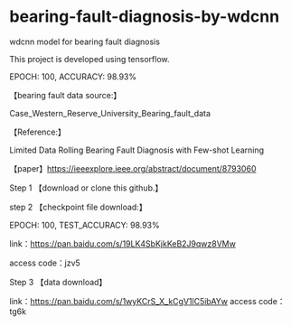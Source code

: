 # bearing-fault-diagnosis-by-wdcnn

wdcnn model for bearing fault diagnosis 

This project is developed using tensorflow.

EPOCH: 100, ACCURACY: 98.93%

【bearing fault data source:】

Case_Western_Reserve_University_Bearing_fault_data

【Reference:】

Limited Data Rolling Bearing Fault Diagnosis with Few-shot Learning

【paper】https://ieeexplore.ieee.org/abstract/document/8793060

Step 1 【download or clone this github.】

step 2 【checkpoint file download:】

EPOCH: 100, TEST_ACCURACY: 98.93%

link：https://pan.baidu.com/s/19LK4SbKjkKeB2J9qwz8VMw 

access code：jzv5 

Step 3 【data download】

link：https://pan.baidu.com/s/1wyKCrS_X_kCgV1lC5ibAYw access code：tg6k
